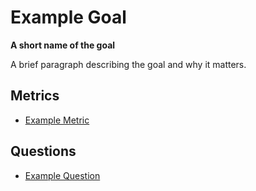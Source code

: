 # Example Goal

**A short name of the goal**

A brief paragraph describing the goal and why it matters.

## Metrics

* [Example Metric](./gqm_example_metric.md)

## Questions

* [Example Question](./gqm_example_question.md)
